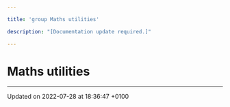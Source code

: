 ```yaml
---

title: 'group Maths utilities'

description: "[Documentation update required.]"

---
```


# Maths utilities








-------------------------------

Updated on 2022-07-28 at 18:36:47 +0100

